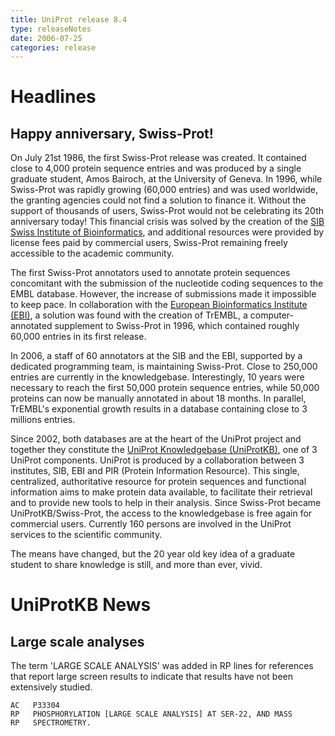 ```yaml
---
title: UniProt release 8.4
type: releaseNotes
date: 2006-07-25
categories: release
---
```


# Headlines

## Happy anniversary, Swiss-Prot!

On July 21st 1986, the first Swiss-Prot release was created. It contained close to 4,000 protein sequence entries and was produced by a single graduate student, Amos Bairoch, at the University of Geneva. In 1996, while Swiss-Prot was rapidly growing (60,000 entries) and was used worldwide, the granting agencies could not find a solution to finance it. Without the support of thousands of users, Swiss-Prot would not be celebrating its 20th anniversary today! This financial crisis was solved by the creation of the [SIB Swiss Institute of Bioinformatics](http://www.isb-sib.ch/), and additional resources were provided by license fees paid by commercial users, Swiss-Prot remaining freely accessible to the academic community.

The first Swiss-Prot annotators used to annotate protein sequences concomitant with the submission of the nucleotide coding sequences to the EMBL database. However, the increase of submissions made it impossible to keep pace. In collaboration with the [European Bioinformatics Institute (EBI)](http://www.ebi.ac.uk/), a solution was found with the creation of TrEMBL, a computer-annotated supplement to Swiss-Prot in 1996, which contained roughly 60,000 entries in its first release.

In 2006, a staff of 60 annotators at the SIB and the EBI, supported by a dedicated programming team, is maintaining Swiss-Prot. Close to 250,000 entries are currently in the knowledgebase. Interestingly, 10 years were necessary to reach the first 50,000 protein sequence entries, while 50,000 proteins can now be manually annotated in about 18 months. In parallel, TrEMBL's exponential growth results in a database containing close to 3 millions entries.

Since 2002, both databases are at the heart of the UniProt project and together they constitute the [UniProt Knowledgebase (UniProtKB)](https://www.uniprot.org/help/uniprotkb), one of 3 UniProt components. UniProt is produced by a collaboration between 3 institutes, SIB, EBI and PIR (Protein Information Resource). This single, centralized, authoritative resource for protein sequences and functional information aims to make protein data available, to facilitate their retrieval and to provide new tools to help in their analysis. Since Swiss-Prot became UniProtKB/Swiss-Prot, the access to the knowledgebase is free again for commercial users. Currently 160 persons are involved in the UniProt services to the scientific community.

The means have changed, but the 20 year old key idea of a graduate student to share knowledge is still, and more than ever, vivid.

  

# UniProtKB News

## Large scale analyses

The term 'LARGE SCALE ANALYSIS' was added in RP lines for references that report large screen results to indicate that results have not been extensively studied.

    AC   P33304
    RP   PHOSPHORYLATION [LARGE SCALE ANALYSIS] AT SER-22, AND MASS
    RP   SPECTROMETRY.

